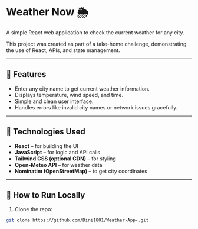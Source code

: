 # Weather Now 🌦️

A simple React web application to check the current weather for any city.  

This project was created as part of a take-home challenge, demonstrating the use of React, APIs, and state management.

---

## 🔹 Features

- Enter any city name to get current weather information.  
- Displays temperature, wind speed, and time.  
- Simple and clean user interface.  
- Handles errors like invalid city names or network issues gracefully.  

---

## 🔹 Technologies Used

- **React** – for building the UI  
- **JavaScript** – for logic and API calls  
- **Tailwind CSS (optional CDN)** – for styling  
- **Open-Meteo API** – for weather data  
- **Nominatim (OpenStreetMap)** – to get city coordinates  

---

## 🔹 How to Run Locally

1. Clone the repo:  
```bash
git clone https://github.com/Dini1801/Weather-App-.git
